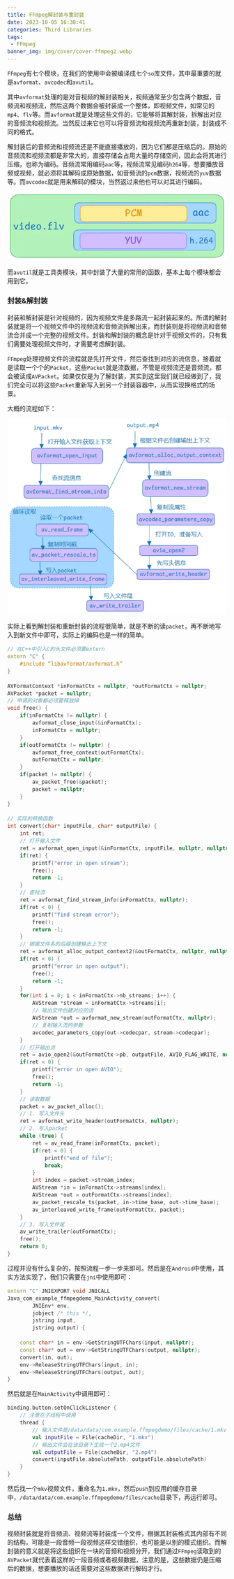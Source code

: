```yaml
---
title: FFmpeg解封装与重封装
date: 2023-10-05 16:38:41
categories: Third Libraries
tags:
 - FFmpeg
banner_img: img/cover/cover-ffmpeg2.webp
---
```


`FFmpeg`有七个模块，在我们的使用中会被编译成七个`so`库文件，其中最重要的就是`avformat`、`avcodec`和`avutil`。

其中`avformat`处理的是对音视频的解封装相关，视频通常至少包含两个数据，音频流和视频流，然后这两个数据会被封装成一个整体，即视频文件，如常见的`mp4`、`flv`等。而`avformat`就是处理这些文件的，它能够将其解封装，拆解出对应的音频流和视频流。当然反过来它也可以将音频流和视频流再重新封装，封装成不同的格式。

解封装后的音频流和视频流还是不能直接播放的，因为它们都是压缩后的。原始的音频流和视频流都是非常大的，直接存储会占用大量的存储空间，因此会将其进行压缩，也称为编码。音频流常用编码`aac`等，视频流常见编码`h264`等，想要播放音频或视频，就必须将其解码成原始数据，如音频流的`pcm`数据，视频流的`yuv`数据等。而`avcodec`就是用来解码的模块，当然返过来他也可以对其进行编码。

![视频](img/img-ffmpeg-video.webp)

而`avutil`就是工具类模块，其中封装了大量的常用的函数，基本上每个模块都会用到它。

### 封装&解封装

封装和解封装是针对视频的，因为视频文件是多路流一起封装起来的。所谓的解封装就是将一个视频文件中的视频流和音频流拆解出来，而封装则是将视频流和音频流合并成一个完整的视频文件。封装和解封装的概念是针对于视频文件的，只有我们需要处理视频文件时，才需要考虑解封装。

`FFmpeg`处理视频文件的流程就是先打开文件，然后查找到对应的流信息，接着就是读取一个个的`Packet`，这些`Packet`就是流数据，不管是视频流还是音频流，都会被读成`AVPacket`。如果仅仅是为了解封装，其实到这里我们就已经做到了，我们完全可以将这些`Packet`重新写入到另一个封装容器中，从而实现换格式的场景。

大概的流程如下：

![流程](img/img-ffmpeg-demux.webp)





实际上看到解封装和重新封装的流程很简单，就是不断的读`packet`，再不断地写入到新文件中即可，实际上的编码也是一样的简单。

```c++
// 在C++中引入C的头文件必须要extern
extern "C" {
    #include “libavformat/avformat.h”
}

AVFormatContext *inFormatCtx = nullptr, *outFormatCtx = nullptr;
AVPacket *packet = nullptr;
// 申请的对象都必须要释放掉
void free() {
    if(inFormatCtx != nullptr) {
        avformat_close_input(&inFormatCtx);
        inFormatCtx = nullptr;
    }
    if(outFormatCtx != nullptr) {
        avformat_free_context(outFormatCtx);
        outFormatCtx = nullptr;
    }
    if(packet != nullptr) {
        av_packet_free(&packet);
        packet = nullptr;
    }
}

// 实际的转换函数
int convert(char* inputFile, char* outputFile) {
    int ret;
    // 打开输入文件
    ret = avformat_open_input(&inFormatCtx, inputFile, nullptr, nullptr);
    if(ret) {
        printf("error in open stream");
        free();
        return -1;
    }
    // 查找流
    ret = avformat_find_stream_info(inFormatCtx, nullptr);
    if(ret < 0) {
        printf("find stream error");
        free();
        return -1;
    }
    // 根据文件名的后缀创建输出上下文
    ret = avformat_alloc_output_context2(&outFormatCtx, nullptr, nullptr, outputFile);
    if(ret < 0) {
        printf("error in open output");
        free();
        return -1;
    }
    for(int i = 0; i < inFormatCtx->nb_streams; i++) {
        AVStream *stream = inFormatCtx->streams[i];
        // 输出文件创建对应的流
        AVStream *out = avformat_new_stream(outFormatCtx, nullptr);
        // 复制输入流的参数
        avcodec_parameters_copy(out->codecpar, stream->codecpar);
    }
    // 打开输出流
    ret = avio_open2(&outFormatCtx->pb, outputFile, AVIO_FLAG_WRITE, nullptr, nullptr);
    if(ret < 0) {
        printf("error in open AVIO");
        free();
        return -1;
    }
    // 读取数据
    packet = av_packet_alloc();
    // 1. 写入文件头
    ret = avformat_write_header(outFormatCtx, nullptr);
    // 2. 写入packet
    while (true) {
        ret = av_read_frame(inFormatCtx, packet);
        if(ret < 0) {
            printf("end of file");
            break;
        }
        int index = packet->stream_index;
        AVStream *in = inFormatCtx->streams[index];
        AVStream *out = outFormatCtx->streams[index];
        av_packet_rescale_ts(packet, in->time_base, out->time_base);
        av_interleaved_write_frame(outFormatCtx, packet);
    }
    // 3. 写入文件尾
    av_write_trailer(outFormatCtx);
    free();
    return 0;
}
```

过程并没有什么复杂的，按照流程一步一步来即可。然后是在`Android`中使用，其实方法实现了，我们只需要在`jni`中使用即可：

```c++
extern "C" JNIEXPORT void JNICALL
Java_com_example_ffmpegdemo_MainActivity_convert(
        JNIEnv* env,
        jobject /* this */,
        jstring input,
        jstring output) {

    const char* in = env->GetStringUTFChars(input, nullptr);
    const char* out = env->GetStringUTFChars(output, nullptr);
    convert(in, out);
    env->ReleaseStringUTFChars(input, in);
    env->ReleaseStringUTFChars(output, out);
}
```

然后就是在`MainActivity`中调用即可：

```kotlin
binding.button.setOnClickListener {
    // 注意在子线程中调用
    thread {
        // 输入文件是/data/data/com.example.ffmpegdemo/files/cache/1.mkv
        val inputFile = File(cacheDir, "1.mkv")
        // 输出文件会在该目录下生成一个2.mp4文件
        val outputFile = File(cacheDir, "2.mp4")
        convert(inputFile.absolutePath, outputFile.absolutePath)
    }
}
```

然后找一个`mkv`视频文件，重命名为`1.mkv`，然后`push`到应用的缓存目录中，`/data/data/com.example.ffmpegdemo/files/cache`目录下，再运行即可。

### 总结

视频封装就是将音频流、视频流等封装成一个文件，根据其封装格式其内部有不同的结构，可能是一段音频一段视频这样交错组织，也可能是以别的模式组织。而解封装的意义就是将这些组织在一块的音频和视频分开，我们通过`FFmpeg`读取到的`AVPacket`就代表着这样的一段音频或者视频数据，注意的是，这些数据仍是压缩后的数据，想要播放的话还需要对这些数据进行解码才行。







